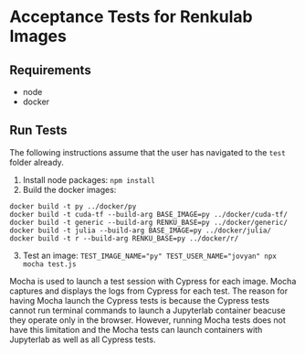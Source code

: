 # Acceptance Tests for Renkulab Images

## Requirements
- node
- docker

## Run Tests
The following instructions assume that the user has navigated to the `test` folder already.

1. Install node packages: `npm install`
2. Build the docker images: 

```
docker build -t py ../docker/py
docker build -t cuda-tf --build-arg BASE_IMAGE=py ../docker/cuda-tf/
docker build -t generic --build-arg RENKU_BASE=py ../docker/generic/
docker build -t julia --build-arg BASE_IMAGE=py ../docker/julia/
docker build -t r --build-arg RENKU_BASE=py ../docker/r/
```

3. Test an image: `TEST_IMAGE_NAME="py" TEST_USER_NAME="jovyan" npx mocha test.js`

Mocha is used to launch a test session with Cypress for each image. Mocha
captures and displays the logs from Cypress for each test. The reason for having Mocha
launch the Cypress tests is because the Cypress tests cannot run terminal commands
to launch a Jupyterlab container beacuse they operate only in the browser. However,
running Mocha tests does not have this limitation and the Mocha tests can launch 
containers with Jupyterlab as well as all Cypress tests.